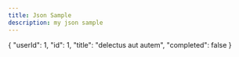 ```yaml
---
title: Json Sample
description: my json sample
---
```

{
	"userId": 1,
	"id": 1,
	"title": "delectus aut autem",
	"completed": false
}